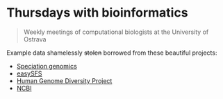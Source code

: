 # Thursdays with bioinformatics
> Weekly meetings of computational biologists at the University of Ostrava

Example data shamelessly ~~stolen~~ borrowed from these beautiful projects:

- [Speciation genomics](https://github.com/speciationgenomics)
- [easySFS](https://github.com/isaacovercast/easySFS)
- [Human Genome Diversity Project](https://www.internationalgenome.org/data-portal/data-collection/hgdp)
- [NCBI](https://www.ncbi.nlm.nih.gov)
